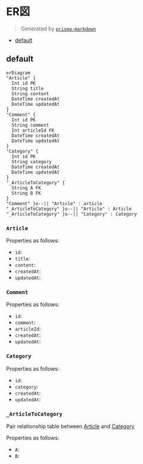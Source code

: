# ER図

> Generated by [`prisma-markdown`](https://github.com/samchon/prisma-markdown)

- [default](#default)

## default

```mermaid
erDiagram
"Article" {
  Int id PK
  String title
  String content
  DateTime createdAt
  DateTime updatedAt
}
"Comment" {
  Int id PK
  String comment
  Int articleId FK
  DateTime createdAt
  DateTime updatedAt
}
"Category" {
  Int id PK
  String category
  DateTime createdAt
  DateTime updatedAt
}
"_ArticleToCategory" {
  String A FK
  String B FK
}
"Comment" }o--|| "Article" : article
"_ArticleToCategory" }o--|| "Article" : Article
"_ArticleToCategory" }o--|| "Category" : Category
```

### `Article`

Properties as follows:

- `id`:
- `title`:
- `content`:
- `createdAt`:
- `updatedAt`:

### `Comment`

Properties as follows:

- `id`:
- `comment`:
- `articleId`:
- `createdAt`:
- `updatedAt`:

### `Category`

Properties as follows:

- `id`:
- `category`:
- `createdAt`:
- `updatedAt`:

### `_ArticleToCategory`

Pair relationship table between [Article](#Article) and [Category](#Category)

Properties as follows:

- `A`:
- `B`:
